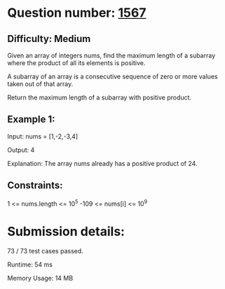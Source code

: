 # Question number: [1567](https://leetcode.com/problems/maximum-length-of-subarray-with-positive-product/)

## Difficulty: Medium
Given an array of integers nums, find the maximum length of a subarray where the product of all its elements is positive.

A subarray of an array is a consecutive sequence of zero or more values taken out of that array.

Return the maximum length of a subarray with positive product.

## Example 1:
Input: nums = [1,-2,-3,4]

Output: 4

Explanation: The array nums already has a positive product of 24.

## Constraints:
1 <= nums.length <= 10<sup>5</sup>
-109 <= nums[i] <= 10<sup>9</sup>

# Submission details:

73 / 73 test cases passed.

Runtime: 54 ms

Memory Usage: 14 MB

